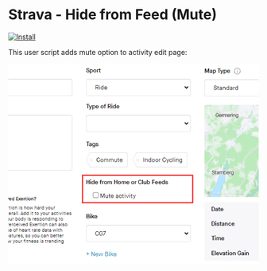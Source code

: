 # Strava - Hide from Feed (Mute)

[![Install](https://img.shields.io/badge/Install-green)](https://github.com/dtruebin/userscripts/raw/main/strava-hide-from-feed/strava-hide-from-feed.user.js)

This user script adds mute option to activity edit page:

![](strava-hide-from-feed.png)